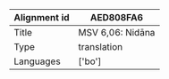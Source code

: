 |Alignment id | AED808FA6
| --- | --- 
|Title | MSV 6,06: Nidāna 
|Type | translation
|Languages | ['bo']